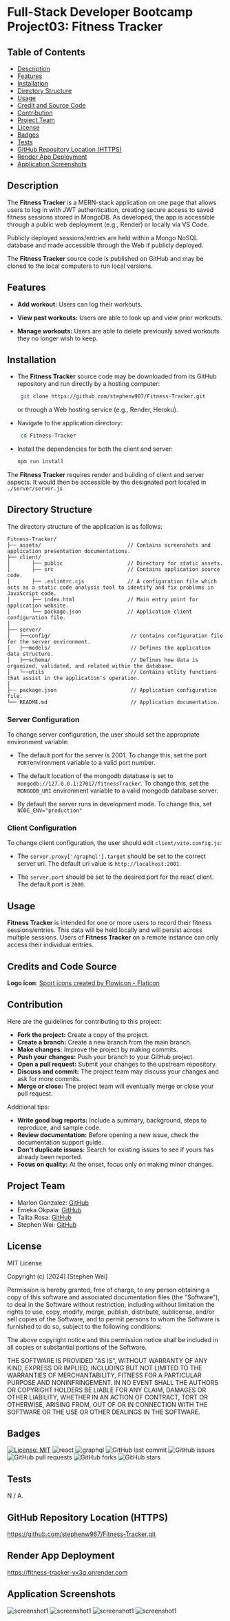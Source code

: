 # Full-Stack Developer Bootcamp Project03: Fitness Tracker

## Table of Contents

- [Description](#description)
- [Features](#features)
- [Installation](#installation)
- [Directory Structure](#directory-structure)
- [Usage](#usage)
- [Credit and Source Code](#credits-and-code-source)
- [Contribution](#contribution)
- [Project Team](#project-team)
- [License](#license)
- [Badges](#badges)
- [Tests](#tests)
- [GitHub Repository Location (HTTPS)](#github-repository-location-https)
- [Render App Deployment](#render-app-deployment)
- [Application Screenshots](#application-screenshots) 

## Description

The **Fitness Tracker** is a MERN-stack application on one page that allows users to log in with JWT authentication, creating secure access to saved fitness sessions stored in MongoDB. As developed, the app is accessible through a public web deployment (e.g., Render) or locally via VS Code.

Publicly deployed sessions/entries are held within a Mongo NoSQL database and made accessible through the Web if publicly deployed.

The **Fitness Tracker** source code is published on GitHub and may be cloned to the local computers to run local versions.


## Features

- **Add workout:** Users can log their workouts.

- **View past workouts:** Users are able to look up and view prior workouts.

- **Manage workouts:** Users are able to delete previously saved workouts they no longer wish to keep. 


## Installation

- The **Fitness Tracker** source code may be downloaded from its GitHub repository and run directly by a hosting computer: 

  ```sh
   git clone https://github.com/stephenw987/Fitness-Tracker.git
   ```
  or through a Web hosting service (e.g., Render, Heroku).

- Navigate to the application directory:
  ```sh
   cd Fitness-Tracker
   ```
- Install the dependencies for both the client and server:
   ```sh
   npm run install
   ```

The **Fitness Tracker** requires render and building of client and server aspects. It would then be accessible by the designated port located in `./server/server.js`

## Directory Structure

The directory structure of the application is as follows:
```
Fitness-Tracker/
├── assets/                            // Contains screenshots and application presentation documentations.
├── client/                              
│       ├── public                     // Directory for static assets.
│       ├── src                        // Contains application source code.
│       ├── .eslintrc.cjs              // A configuration file which acts as a static code analysis tool to identify and fix problems in JavaScript code.
│       ├── index.html                 // Main entry point for application website.
│       └── package.json               // Application client configuration file.
│
├── server/                                
│   ├──config/                          // Contains configuration file for the server environment.
│   ├──models/                          // Defines the application data structure.
│   ├──schema/                          // Defines how data is organized, validated, and related within the database.
│   └──utils                            // Contains utlity functions that assist in the application's operation. 
│                         
├── package.json                        // Application configuration file.
└── README.md                           // Application documentation.
```

### Server Configuration

To change server configuration, the user should set the appropriate environment variable:

* The default port for the server is 2001. To change this, set the port `PORT`environment variable to a valid port number.

* The default location of the mongodb database is set to `mongodb://127.0.0.1:27017/fitnessTracker`. To change this, set the `MONGODB_URI` environment variable to a valid mongodb database server. 

* By default the server runs in development mode. To change this, set `NODE_ENV="production"`

### Client Configuration

To change client configuration, the user should edit `client/vite.config.js`:

* The `server.proxy['/graphql'].target` should be set to the correct server uri. The default uri value is `http://localhost:2001`. 

* The `server.port` should be set to the desired port for the react client. The default port is `2000`.

## Usage

**Fitness Tracker** is intended for one or more users to record their fitness sessions/entries. This data will be held locally and will persist across multiple sessions. Users of **Fitness Tracker** on a remote instance can only access their individual entries.


## Credits and Code Source

**Logo icon**: <a href="https://www.flaticon.com/free-icons/sport" title="sport icons">Sport icons created by Flowicon - Flaticon</a>


## Contribution

Here are the guidelines for contributing to this project:

- **Fork the project:** Create a copy of the project.
- **Create a branch:** Create a new branch from the main branch.
- **Make changes:** Improve the project by making commits.
- **Push your changes:** Push your branch to your GitHub project.
- **Open a pull request:** Submit your changes to the upstream repository.
- **Discuss and commit:** The project team may discuss your changes and ask for more commits.
- **Merge or close:** The project team will eventually merge or close your pull request. 
 
Additional tips:

- **Write good bug reports:** Include a summary, background, steps to reproduce, and sample code. 
- **Review documentation:** Before opening a new issue, check the documentation support guide. 
- **Don't duplicate issues:** Search for existing issues to see if yours has already been reported. 
- **Focus on quality:** At the onset, focus only on making minor changes. 


## Project Team

* Marlon Gonzalez: [GitHub](https://github.com/arrozDpollo)
* Emeka Okpala: [GitHub](https://github.com/Hammarou)
* Talita Rosa:  [GitHub](https://github.com/titarosa)
* Stephen Wei:  [GitHub](https://github.com/stephenw987)


## License

MIT License

Copyright (c) [2024] [Stephen Wei]

Permission is hereby granted, free of charge, to any person obtaining a copy
of this software and associated documentation files (the "Software"), to deal
in the Software without restriction, including without limitation the rights
to use, copy, modify, merge, publish, distribute, sublicense, and/or sell
copies of the Software, and to permit persons to whom the Software is
furnished to do so, subject to the following conditions:

The above copyright notice and this permission notice shall be included in all
copies or substantial portions of the Software.

THE SOFTWARE IS PROVIDED "AS IS", WITHOUT WARRANTY OF ANY KIND, EXPRESS OR
IMPLIED, INCLUDING BUT NOT LIMITED TO THE WARRANTIES OF MERCHANTABILITY,
FITNESS FOR A PARTICULAR PURPOSE AND NONINFRINGEMENT. IN NO EVENT SHALL THE
AUTHORS OR COPYRIGHT HOLDERS BE LIABLE FOR ANY CLAIM, DAMAGES OR OTHER
LIABILITY, WHETHER IN AN ACTION OF CONTRACT, TORT OR OTHERWISE, ARISING FROM,
OUT OF OR IN CONNECTION WITH THE SOFTWARE OR THE USE OR OTHER DEALINGS IN THE
SOFTWARE.


## Badges

[![License: MIT](https://img.shields.io/badge/License-MIT-yellow.svg)](https://opensource.org/licenses/MIT)
![react](https://img.shields.io/npm/v/react?label=React)
![graphql](https://img.shields.io/npm/v/graphql?label=GraphQL)
![GitHub last commit](https://img.shields.io/github/last-commit/stephenw987/Fitness-Tracker)
![GitHub issues](https://img.shields.io/github/issues/stephenw987/Fitness-Tracker)
![GitHub pull requests](https://img.shields.io/github/issues-pr/stephenw987/Fitness-Tracker)
![GitHub forks](https://img.shields.io/github/forks/stephenw987/Fitness-Tracker)
![GitHub stars](https://img.shields.io/github/stars/stephenw987/Fitness-Tracker)


## Tests

N / A.

## GitHub Repository Location (HTTPS)

https://github.com/stephenw987/Fitness-Tracker.git

## Render App Deployment

https://fitness-tracker-yx3g.onrender.com 


## Application Screenshots

![screenshot1](assets/screenshots/screenshot1.png)
![screenshot1](assets/screenshots/screenshot2.png)
![screenshot1](assets/screenshots/screenshot3.png)
![screenshot1](assets/screenshots/screenshot4.png)
